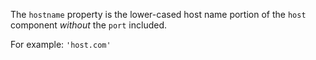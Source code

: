 
The `hostname` property is the lower-cased host name portion of the `host`
component *without* the `port` included.

For example: `'host.com'`

